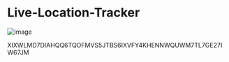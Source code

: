 # Live-Location-Tracker

![image](https://user-images.githubusercontent.com/106001865/199176923-ae8134d9-1e00-460a-bbce-5c216123819d.png)

XIXWLMD7DIAHQQ6TQOFMVS5JTBS6IXVFY4KHENNWQUWM7TL7GE27IW67JM
